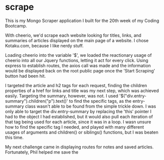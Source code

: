# scrape


This is my Mongo Scraper application I built for the 20th week of my Coding Bootcamp.

With cheerio, we'd scrape each website looking for titles, links, and summaries of articles displayed on the main page of a website. I chose Kotaku.com, because I like nerdy stuff.

Loading cheerio into the variable '$', we loaded the reactionary usage of cheerio into all our Jquery functions, letting it act for every click. Using express to establish routes, the axios call was made and the information would be displayed back on the root public page once the 'Start Scraping' button had been hit. 

I targeted the article and h2 tags for each request, finding the children properties of a href for links and title was my next step, which was achieved easily. Targeting the summary, however, was not. I used '$("div.entry-summary").children("p").text()' to find the specific tags, as the entry-summary class wasn't able to be found from the simple trickle down. I was only able to target the div.entry-summary by replacing the 'this' pointer I had to the object I had established, but it would also pull each iteration of that tag being used for each article, since it was in a loop. I wasn unsure how to find the specific tag I needed, and played with many different usages of arguments and children() or siblings() functions, but I was beaten this time. 

My next challenge came in displaying routes for notes and saved articles. Fortunately, Phil helped me save the 